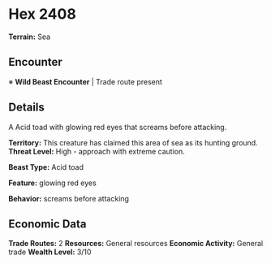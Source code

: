 # Hex 2408

**Terrain:** Sea

## Encounter
※ **Wild Beast Encounter** | Trade route present

## Details
A Acid toad with glowing red eyes that screams before attacking.

**Territory:** This creature has claimed this area of sea as its hunting ground.
**Threat Level:** High - approach with extreme caution.

**Beast Type:** Acid toad

**Feature:** glowing red eyes

**Behavior:** screams before attacking

## Economic Data
**Trade Routes:** 2
**Resources:** General resources
**Economic Activity:** General trade
**Wealth Level:** 3/10
